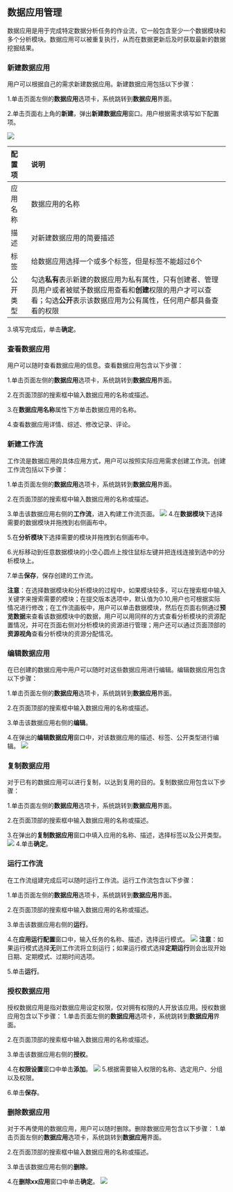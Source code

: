 ## 数据应用管理

数据应用是用于完成特定数据分析任务的作业流，它一般包含至少一个数据模块和多个分析模块。数据应用可以被重复执行，从而在数据更新后及时获取最新的数据挖掘结果。

### 新建数据应用
用户可以根据自己的需求新建数据应用。新建数据应用包括以下步骤：

1.单击页面左侧的**数据应用**选项卡，系统跳转到**数据应用**界面。

2.单击页面右上角的**新建**，弹出**新建数据应用**窗口。用户根据需求填写如下配置项。

![](/assets/new_data_application.png)
    
| 配置项 | 说明 |
| :--- | :--- | 
| 应用名称 | 数据应用的名称 |
| 描述 | 对新建数据应用的简要描述 |
| 标签 | 给数据应用选择一个或多个标签，但是标签不能超过6个|
| 公开类型 | 勾选**私有**表示新建的数据应用为私有属性，只有创建者、管理员用户或者被赋予数据应用查看和**创建**权限的用户才可以查看；勾选**公开**表示该数据应用为公有属性，任何用户都具备查看的权限 |

3.填写完成后，单击**确定**。

### 查看数据应用
用户可以随时查看数据应用的信息。查看数据应用包含以下步骤：

1.单击页面左侧的**数据应用**选项卡，系统跳转到**数据应用**界面。

2.在页面顶部的搜索框中输入数据应用的名称或描述。

3.在**数据应用名称**属性下方单击数据应用的名称。

4.查看数据应用详情、综述、修改记录、评论。

### 新建工作流
工作流是数据应用的具体应用方式，用户可以按照实际应用需求创建工作流。创建工作流包括以下步骤：

1.单击页面左侧的**数据应用**选项卡，系统跳转到**数据应用**界面。

2.在页面顶部的搜索框中输入数据应用的名称或描述。

3.单击该数据应用右侧的**工作流**，进入构建工作流页面。
![](/assets/工作流组建.png)
4.在**数据模块**下选择需要的数据模块并拖拽到右侧画布中。

5.在**分析模块**下选择需要的模块并拖拽到右侧画布中。

6.光标移动到任意数据模块的小空心圆点上按住鼠标左键并把连线连接到选中的分析模块上。

7.单击**保存**，保存创建的工作流。

**注意**：在选择数据模块和分析模块的过程中，如果模块较多，可以在搜索框中输入关键字来搜索需要的模块；在提交版本选项中，默认值为0.10,用户也可根据实际情况进行修改；在工作流画板中，用户可以单击数据模块，然后在页面右侧通过**预览数据**来查看该数据模块中的数据，用户可以用同样的方式查看分析模块的资源配置情况，并可在页面右侧对分析模块的资源进行管理；用户还可以通过页面顶部的**资源视角**查看分析模块的资源分配情况。

### 编辑数据应用
在已创建的数据应用中用户可以随时对这些数据应用进行编辑。编辑数据应用包含以下步骤：

1.单击页面左侧的**数据应用**选项卡，系统跳转到**数据应用**界面。

2.在页面顶部的搜索框中输入数据应用的名称或描述。

3.单击该数据应用右侧的**编辑**。

4.在弹出的**编辑数据应用**窗口中，对该数据应用的描述、标签、公开类型进行编辑。
![](/assets/编辑数据应用.png)

### 复制数据应用
对于已有的数据应用可以进行复制，以达到复用的目的。复制数据应用包含以下步骤：

1.单击页面左侧的**数据应用**选项卡，系统跳转到**数据应用**界面。

2.在页面顶部的搜索框中输入数据应用的名称或描述。

3.在弹出的**复制数据应用**窗口中填入应用的名称、描述，选择标签以及公开类型。
![](/assets/复制数据应用.png)
4.单击**确定**。

### 运行工作流
在工作流组建完成后可以随时运行工作流。运行工作流包含以下步骤：

1.单击页面左侧的**数据应用**选项卡，系统跳转到**数据应用**界面。

2.在页面顶部的搜索框中输入数据应用的名称或描述。

3.单击该数据应用右侧的**运行**。

4.在**应用运行配置**窗口中，输入任务的名称、描述，选择运行模式。
![](/assets/运行工作流.png)
**注意**：如果运行模式选择**无**则工作流将立刻运行；如果运行模式选择**定期运行**则会出现开始日期、定期模式、过期时间选项。

5.单击**运行**。

### 授权数据应用
授权数据应用是指对数据应用设定权限，仅对拥有权限的人开放该应用。授权数据应用包含以下步骤：
1.单击页面左侧的**数据应用**选项卡，系统跳转到**数据应用**界面。

2.在页面顶部的搜索框中输入数据应用的名称或描述。

3.单击该数据应用右侧的**授权**。

4.在**权限设置**窗口中单击**添加**。
![](/assets/数据应用授权.png)
5.根据需要输入权限的名称、选定用户、分组以及权限。

6.单击**保存**。
### 删除数据应用
对于不再使用的数据应用，用户可以随时删除。删除数据应用包含以下步骤：
1.单击页面左侧的**数据应用**选项卡，系统跳转到**数据应用**界面。

2.在页面顶部的搜索框中输入数据应用的名称或描述。

3.单击该数据应用右侧的**删除**。

4.在**删除xx应用**窗口中单击**确定**。
![](/assets/删除数据应用.png)
